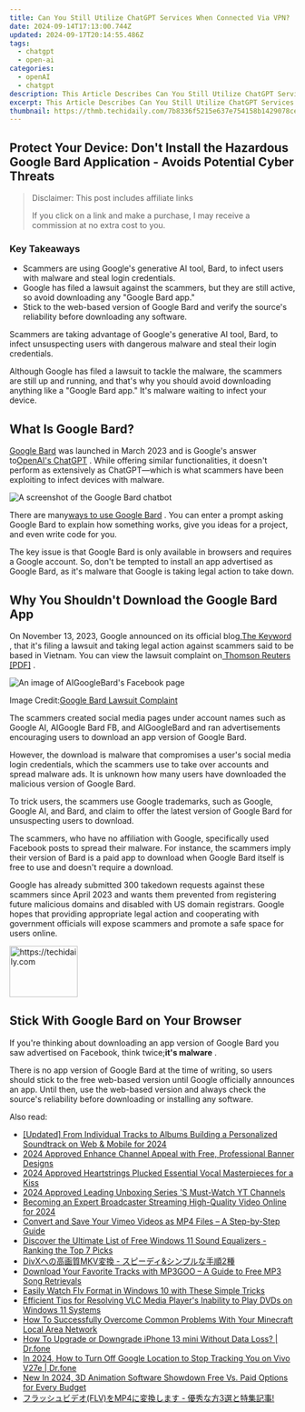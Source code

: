```yaml
---
title: Can You Still Utilize ChatGPT Services When Connected Via VPN?
date: 2024-09-14T17:13:00.744Z
updated: 2024-09-17T20:14:55.486Z
tags:
  - chatgpt
  - open-ai
categories:
  - openAI
  - chatgpt
description: This Article Describes Can You Still Utilize ChatGPT Services When Connected Via VPN?
excerpt: This Article Describes Can You Still Utilize ChatGPT Services When Connected Via VPN?
thumbnail: https://thmb.techidaily.com/7b8336f5215e637e754158b1429078ceab1fa3c341406711596b3493655e21bb.jpg
---
```


## Protect Your Device: Don't Install the Hazardous Google Bard Application - Avoids Potential Cyber Threats

>  Disclaimer: This post includes affiliate links
>
>  If you click on a link and make a purchase, I may receive a commission at no extra cost to you.
>

### Key Takeaways

* Scammers are using Google's generative AI tool, Bard, to infect users with malware and steal login credentials.
* Google has filed a lawsuit against the scammers, but they are still active, so avoid downloading any "Google Bard app."
* Stick to the web-based version of Google Bard and verify the source's reliability before downloading any software.

 Scammers are taking advantage of Google's generative AI tool, Bard, to infect unsuspecting users with dangerous malware and steal their login credentials.

 Although Google has filed a lawsuit to tackle the malware, the scammers are still up and running, and that's why you should avoid downloading anything like a "Google Bard app." It's malware waiting to infect your device.

## What Is Google Bard?

[Google Bard](https://bard.google.com/chat) was launched in March 2023 and is Google's answer to[OpenAI's ChatGPT](https://www.makeuseof.com/what-is-chat-gpt-generative-ai-explained/) . While offering similar functionalities, it doesn't perform as extensively as ChatGPT—which is what scammers have been exploiting to infect devices with malware.

![A screenshot of the Google Bard chatbot](https://static1.makeuseofimages.com/wordpress/wp-content/uploads/2023/11/google-bard.jpg)

 There are many[ways to use Google Bard](https://www.makeuseof.com/how-to-use-google-bard/) . You can enter a prompt asking Google Bard to explain how something works, give you ideas for a project, and even write code for you.

 The key issue is that Google Bard is only available in browsers and requires a Google account. So, don't be tempted to install an app advertised as Google Bard, as it's malware that Google is taking legal action to take down.

## Why You Shouldn't Download the Google Bard App

 On November 13, 2023, Google announced on its official blog,[The Keyword](https://blog.google/outreach-initiatives/public-policy/taking-legal-action-to-protect-users-of-ai-and-small-businesses/) , that it's filing a lawsuit and taking legal action against scammers said to be based in Vietnam. You can view the lawsuit complaint on[ Thomson Reuters \[PDF\]](https://fingfx.thomsonreuters.com/gfx/legaldocs/jnpwwongbpw/GOOGLE%20BARD%20LAWSUIT%20complaint.pdf) .

![An image of AIGoogleBard's Facebook page](https://static1.makeuseofimages.com/wordpress/wp-content/uploads/2023/11/aigooglebard-facebook-page.jpg)

 Image Credit:[Google Bard Lawsuit Complaint](http://chrome-extension://efaidnbmnnnibpcajpcglclefindmkaj/https://fingfx.thomsonreuters.com/gfx/legaldocs/jnpwwongbpw/GOOGLE%20BARD%20LAWSUIT%20complaint.pdf)

 The scammers created social media pages under account names such as Google AI, AIGoogle Bard FB, and AIGoogleBard and ran advertisements encouraging users to download an app version of Google Bard.

 However, the download is malware that compromises a user's social media login credentials, which the scammers use to take over accounts and spread malware ads. It is unknown how many users have downloaded the malicious version of Google Bard.

 To trick users, the scammers use Google trademarks, such as Google, Google AI, and Bard, and claim to offer the latest version of Google Bard for unsuspecting users to download.

 The scammers, who have no affiliation with Google, specifically used Facebook posts to spread their malware. For instance, the scammers imply their version of Bard is a paid app to download when Google Bard itself is free to use and doesn't require a download.

 Google has already submitted 300 takedown requests against these scammers since April 2023 and wants them prevented from registering future malicious domains and disabled with US domain registrars. Google hopes that providing appropriate legal action and cooperating with government officials will expose scammers and promote a safe space for users online.

<!-- affiliate ads begin -->
<a href="https://aligracehair.sjv.io/c/5597632/2135364/19272" target="_top" id="2135364">
  <img src="//a.impactradius-go.com/display-ad/19272-2135364" border="0" alt="https://techidaily.com" width="120" height="90"/>
</a>
<img height="0" width="0" src="https://aligracehair.sjv.io/i/5597632/2135364/19272" style="position:absolute;visibility:hidden;" border="0" />
<!-- affiliate ads end -->

## Stick With Google Bard on Your Browser

 If you're thinking about downloading an app version of Google Bard you saw advertised on Facebook, think twice;**it's malware** .

 There is no app version of Google Bard at the time of writing, so users should stick to the free web-based version until Google officially announces an app. Until then, use the web-based version and always check the source's reliability before downloading or installing any software.

<ins class="adsbygoogle"
     style="display:block"
     data-ad-format="autorelaxed"
     data-ad-client="ca-pub-7571918770474297"
     data-ad-slot="1223367746"></ins>

<ins class="adsbygoogle"
     style="display:block"
     data-ad-client="ca-pub-7571918770474297"
     data-ad-slot="8358498916"
     data-ad-format="auto"
     data-full-width-responsive="true"></ins>

<span class="atpl-alsoreadstyle">Also read:</span>
<div><ul>
<li><a href="https://eaxpv-info.techidaily.com/updated-from-individual-tracks-to-albums-building-a-personalized-soundtrack-on-web-and-mobile-for-2024/"><u>[Updated] From Individual Tracks to Albums Building a Personalized Soundtrack on Web & Mobile for 2024</u></a></li>
<li><a href="https://youtube-sure.techidaily.com/approved-enhance-channel-appeal-with-free-professional-banner-designs/"><u>2024 Approved Enhance Channel Appeal with Free, Professional Banner Designs</u></a></li>
<li><a href="https://fox-info.techidaily.com/2024-approved-heartstrings-plucked-essential-vocal-masterpieces-for-a-kiss/"><u>2024 Approved Heartstrings Plucked Essential Vocal Masterpieces for a Kiss</u></a></li>
<li><a href="https://fox-glue.techidaily.com/2024-approved-leading-unboxing-series-s-must-watch-yt-channels/"><u>2024 Approved Leading Unboxing Series 'S Must-Watch YT Channels</u></a></li>
<li><a href="https://on-screen-recording.techidaily.com/becoming-an-expert-broadcaster-streaming-high-quality-video-online-for-2024/"><u>Becoming an Expert Broadcaster Streaming High-Quality Video Online for 2024</u></a></li>
<li><a href="https://tech-haven.techidaily.com/convert-and-save-your-vimeo-videos-as-mp4-files-a-step-by-step-guide/"><u>Convert and Save Your Vimeo Videos as MP4 Files – A Step-by-Step Guide</u></a></li>
<li><a href="https://tech-haven.techidaily.com/discover-the-ultimate-list-of-free-windows-11-sound-equalizers-ranking-the-top-7-picks/"><u>Discover the Ultimate List of Free Windows 11 Sound Equalizers - Ranking the Top 7 Picks</u></a></li>
<li><a href="https://tech-haven.techidaily.com/divxmkv-and2/"><u>DivXへの高画質MKV変換 - スピーディ&シンプルな手順2種</u></a></li>
<li><a href="https://tech-haven.techidaily.com/download-your-favorite-tracks-with-mp3goo-a-guide-to-free-mp3-song-retrievals/"><u>Download Your Favorite Tracks with MP3GOO – A Guide to Free MP3 Song Retrievals</u></a></li>
<li><a href="https://tech-haven.techidaily.com/easily-watch-flv-format-in-windows-10-with-these-simple-tricks/"><u>Easily Watch Flv Format in Windows 10 with These Simple Tricks</u></a></li>
<li><a href="https://tech-haven.techidaily.com/efficient-tips-for-resolving-vlc-media-players-inability-to-play-dvds-on-windows-11-systems/"><u>Efficient Tips for Resolving VLC Media Player's Inability to Play DVDs on Windows 11 Systems</u></a></li>
<li><a href="https://win-howtos.techidaily.com/how-to-successfully-overcome-common-problems-with-your-minecraft-local-area-network/"><u>How To Successfully Overcome Common Problems With Your Minecraft Local Area Network</u></a></li>
<li><a href="https://review-topics.techidaily.com/how-to-upgrade-or-downgrade-iphone-13-mini-without-data-loss-drfone-by-drfone-ios-system-repair-ios-system-repair/"><u>How To Upgrade or Downgrade iPhone 13 mini Without Data Loss? | Dr.fone</u></a></li>
<li><a href="https://android-location-track.techidaily.com/in-2024-how-to-turn-off-google-location-to-stop-tracking-you-on-vivo-v27e-drfone-by-drfone-virtual-android/"><u>In 2024, How to Turn Off Google Location to Stop Tracking You on Vivo V27e | Dr.fone</u></a></li>
<li><a href="https://video-creation-software.techidaily.com/new-in-2024-3d-animation-software-showdown-free-vs-paid-options-for-every-budget/"><u>New In 2024, 3D Animation Software Showdown Free Vs. Paid Options for Every Budget</u></a></li>
<li><a href="https://tech-haven.techidaily.com/flvmp4-3/"><u>フラッシュビデオ(FLV)をMP4に変換します - 優秀な方3選と特集記事!</u></a></li>
</ul></div>

